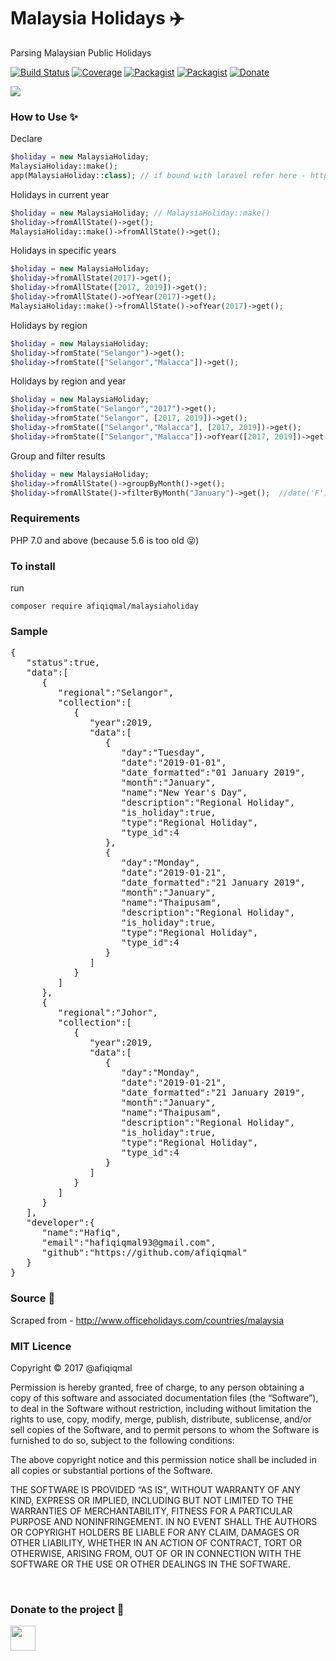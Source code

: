 # Malaysia Holidays :airplane:
Parsing Malaysian Public Holidays

[![Build Status](https://travis-ci.org/xmhafiz/MalaysiaHoliday.svg?branch=master)](https://travis-ci.org/afiqiqmal/MalaysiaHoliday)
[![Coverage](https://img.shields.io/codecov/c/github/afiqiqmal/MalaysiaHoliday.svg)](https://codecov.io/gh/afiqiqmal/MalaysiaHoliday)
[![Packagist](https://img.shields.io/packagist/dt/afiqiqmal/MalaysiaHoliday.svg)](https://packagist.org/packages/afiqiqmal/MalaysiaHoliday)
[![Packagist](https://img.shields.io/packagist/v/afiqiqmal/MalaysiaHoliday.svg)](https://packagist.org/packages/afiqiqmal/MalaysiaHoliday)
[![Donate](https://img.shields.io/badge/Donate-PayPal-green.svg)](https://www.paypal.com/paypalme/mhi9388?locale.x=en_US)


![](https://banners.beyondco.de/Malaysia%20Holiday.png?theme=dark&packageName=afiqiqmal%2Fmalaysiaholiday&pattern=cage&style=style_1&description=Parsing+Malaysia+Public+Holiday&md=1&fontSize=100px&images=globe)


### How to Use :sparkles:

Declare
```php
$holiday = new MalaysiaHoliday;
MalaysiaHoliday::make();
app(MalaysiaHoliday::class); // if bound with laravel refer here - https://laravel.com/docs/8.x/container#contextual-binding
```


Holidays in current year

```php
$holiday = new MalaysiaHoliday; // MalaysiaHoliday::make()
$holiday->fromAllState()->get();
MalaysiaHoliday::make()->fromAllState()->get();
```

Holidays in specific years

```php
$holiday = new MalaysiaHoliday;
$holiday->fromAllState(2017)->get();
$holiday->fromAllState([2017, 2019])->get();
$holiday->fromAllState()->ofYear(2017)->get();
MalaysiaHoliday::make()->fromAllState()->ofYear(2017)->get();
```

Holidays by region

```php
$holiday = new MalaysiaHoliday;
$holiday->fromState("Selangor")->get();
$holiday->fromState(["Selangor","Malacca"])->get();
```

Holidays by region and year

```php
$holiday = new MalaysiaHoliday;
$holiday->fromState("Selangor","2017")->get();
$holiday->fromState("Selangor", [2017, 2019])->get();
$holiday->fromState(["Selangor","Malacca"], [2017, 2019])->get();
$holiday->fromState(["Selangor","Malacca"])->ofYear([2017, 2019])->get();
```


Group and filter results

```php
$holiday = new MalaysiaHoliday;
$holiday->fromAllState()->groupByMonth()->get();
$holiday->fromAllState()->filterByMonth("January")->get();  //date('F')
```

### Requirements
PHP 7.0 and above (because 5.6 is too old 😝)

### To install

run

`composer require afiqiqmal/malaysiaholiday`

### Sample
<pre>
{
   "status":true,
   "data":[
      {
         "regional":"Selangor",
         "collection":[
            {
               "year":2019,
               "data":[
                  {
                     "day":"Tuesday",
                     "date":"2019-01-01",
                     "date_formatted":"01 January 2019",
                     "month":"January",
                     "name":"New Year's Day",
                     "description":"Regional Holiday",
                     "is_holiday":true,
                     "type":"Regional Holiday",
                     "type_id":4
                  },
                  {
                     "day":"Monday",
                     "date":"2019-01-21",
                     "date_formatted":"21 January 2019",
                     "month":"January",
                     "name":"Thaipusam",
                     "description":"Regional Holiday",
                     "is_holiday":true,
                     "type":"Regional Holiday",
                     "type_id":4
                  }
               ]
            }
         ]
      },
      {
         "regional":"Johor",
         "collection":[
            {
               "year":2019,
               "data":[
                  {
                     "day":"Monday",
                     "date":"2019-01-21",
                     "date_formatted":"21 January 2019",
                     "month":"January",
                     "name":"Thaipusam",
                     "description":"Regional Holiday",
                     "is_holiday":true,
                     "type":"Regional Holiday",
                     "type_id":4
                  }
               ]
            }
         ]
      }
   ],
   "developer":{
      "name":"Hafiq",
      "email":"hafiqiqmal93@gmail.com",
      "github":"https://github.com/afiqiqmal"
   }
}
</pre>

### Source :date:

Scraped from - http://www.officeholidays.com/countries/malaysia

### MIT Licence

Copyright © 2017 @afiqiqmal

Permission is hereby granted, free of charge, to any person
obtaining a copy of this software and associated documentation
files (the “Software”), to deal in the Software without
restriction, including without limitation the rights to use,
copy, modify, merge, publish, distribute, sublicense, and/or sell
copies of the Software, and to permit persons to whom the
Software is furnished to do so, subject to the following
conditions:

The above copyright notice and this permission notice shall be
included in all copies or substantial portions of the Software.

THE SOFTWARE IS PROVIDED “AS IS”, WITHOUT WARRANTY OF ANY KIND,
EXPRESS OR IMPLIED, INCLUDING BUT NOT LIMITED TO THE WARRANTIES
OF MERCHANTABILITY, FITNESS FOR A PARTICULAR PURPOSE AND
NONINFRINGEMENT. IN NO EVENT SHALL THE AUTHORS OR COPYRIGHT
HOLDERS BE LIABLE FOR ANY CLAIM, DAMAGES OR OTHER LIABILITY,
WHETHER IN AN ACTION OF CONTRACT, TORT OR OTHERWISE, ARISING
FROM, OUT OF OR IN CONNECTION WITH THE SOFTWARE OR THE USE OR
OTHER DEALINGS IN THE SOFTWARE.

<br>

### Donate to the project :tea: 

<a href="https://www.paypal.com/paypalme/mhi9388?locale.x=en_US"><img src="https://i.imgur.com/Y2gqr2j.png" height="40"></a> 



